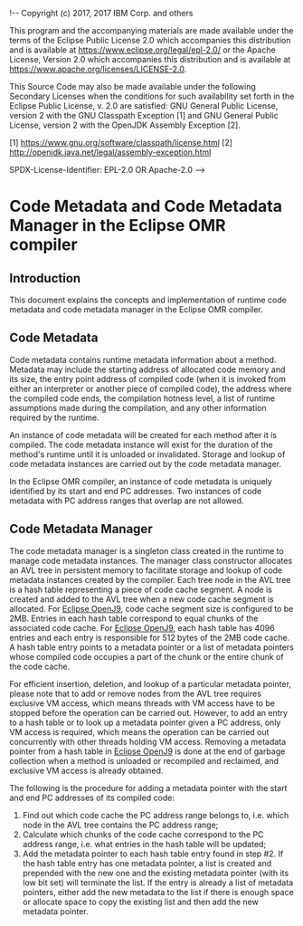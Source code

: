 !--
Copyright (c) 2017, 2017 IBM Corp. and others

This program and the accompanying materials are made available under
the terms of the Eclipse Public License 2.0 which accompanies this
distribution and is available at https://www.eclipse.org/legal/epl-2.0/
or the Apache License, Version 2.0 which accompanies this distribution and
is available at https://www.apache.org/licenses/LICENSE-2.0.

This Source Code may also be made available under the following
Secondary Licenses when the conditions for such availability set
forth in the Eclipse Public License, v. 2.0 are satisfied: GNU
General Public License, version 2 with the GNU Classpath
Exception [1] and GNU General Public License, version 2 with the
OpenJDK Assembly Exception [2].

[1] https://www.gnu.org/software/classpath/license.html
[2] http://openjdk.java.net/legal/assembly-exception.html

SPDX-License-Identifier: EPL-2.0 OR Apache-2.0
-->

# Code Metadata and Code Metadata Manager in the Eclipse OMR compiler

## Introduction

This document explains the concepts and implementation of runtime
code metadata and code metadata manager in the Eclipse OMR compiler.

## Code Metadata

Code metadata contains runtime metadata information about a method. 
Metadata may include the starting address of allocated code memory and its size, 
the entry point address of compiled code (when it is invoked from either 
an interpreter or another piece of compiled code), the address where the 
compiled code ends, the compilation hotness level, a list of runtime assumptions 
made during the compilation, and any other information required by the runtime.

An instance of code metadata will be created for each method after
it is compiled. The code metadata instance will exist for the duration of the 
method's runtime until it is unloaded or invalidated. Storage and 
lookup of code metadata instances are carried out by the code metadata manager.

In the Eclipse OMR compiler, an instance of code metadata is uniquely identified 
by its start and end PC addresses. Two instances of code metadata with PC address 
ranges that overlap are not allowed.

## Code Metadata Manager

The code metadata manager is a singleton class created in the runtime to manage 
code metadata instances. The manager class constructor allocates an AVL tree 
in persistent memory to facilitate storage and lookup of code metadata instances 
created by the compiler. Each tree node in the AVL tree is a hash table representing 
a piece of code cache segment. A node is created and added to the AVL tree when a 
new code cache segment is allocated. For [Eclipse OpenJ9](https://github.com/eclipse/openj9), 
code cache segment size is configured to be 2MB. Entries in each hash table correspond 
to equal chunks of the associated code cache. For [Eclipse OpenJ9](https://github.com/eclipse/openj9), 
each hash table has 4096 entries and each entry is responsible for 512 bytes of the 2MB 
code cache. A hash table entry points to a metadata pointer or a list of metadata 
pointers whose compiled code occupies a part of the chunk or the entire chunk of 
the code cache.

For efficient insertion, deletion, and lookup of a particular metadata pointer, 
please note that to add or remove nodes from the AVL tree requires exclusive VM access, 
which means threads with VM access have to be stopped before the operation 
can be carried out. However, to add an entry to a hash table or to look up a metadata 
pointer given a PC address, only VM access is required, which means the operation can be 
carried out concurrently with other threads holding VM access. Removing a metadata 
pointer from a hash table in [Eclipse OpenJ9](https://github.com/eclipse/openj9) is 
done at the end of garbage collection when a method is unloaded or recompiled and 
reclaimed, and exclusive VM access is already obtained.

The following is the procedure for adding a metadata pointer with the start 
and end PC addresses of its compiled code:

1. Find out which code cache the PC address range belongs to, i.e. which node in 
the AVL tree contains the PC address range;
2. Calculate which chunks of the code cache correspond to the PC address 
range, i.e. what entries in the hash table will be updated;
3. Add the metadata pointer to each hash table entry found in step #2. If 
the hash table entry has one metadata pointer, a list is created and 
prepended with the new one and the existing metadata pointer (with its
low bit set) will terminate the list. If the entry is already a list of metadata 
pointers, either add the new metadata to the list if there is enough space 
or allocate space to copy the existing list and then add the new metadata pointer.

